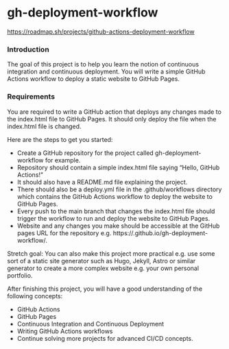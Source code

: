 # gh-deployment-workflow

https://roadmap.sh/projects/github-actions-deployment-workflow

### Introduction
The goal of this project is to help you learn the notion of continuous integration and continuous deployment. You will write a simple GitHub Actions workflow to deploy a static website to GitHub Pages.

### Requirements
You are required to write a GitHub action that deploys any changes made to the index.html file to GitHub Pages. It should only deploy the file when the index.html file is changed.

Here are the steps to get you started:

- Create a GitHub repository for the project called gh-deployment-workflow for example.
- Repository should contain a simple index.html file saying “Hello, GitHub Actions!”
- It should also have a README.md file explaining the project.
- There should also be a deploy.yml file in the .github/workflows directory which contains the GitHub Actions workflow to deploy the website to GitHub Pages.
- Every push to the main branch that changes the index.html file should trigger the workflow to run and deploy the website to GitHub Pages.
- Website and any changes you make should be accessible at the GitHub pages URL for the repository e.g. https://<username>.github.io/gh-deployment-workflow/.

Stretch goal: You can also make this project more practical e.g. use some sort of a static site generator such as Hugo, Jekyll, Astro or similar generator to create a more complex website e.g. your own personal portfolio.

After finishing this project, you will have a good understanding of the following concepts:

* GitHub Actions
* GitHub Pages
* Continuous Integration and Continuous Deployment
* Writing GitHub Actions workflows
* Continue solving more projects for advanced CI/CD concepts.
